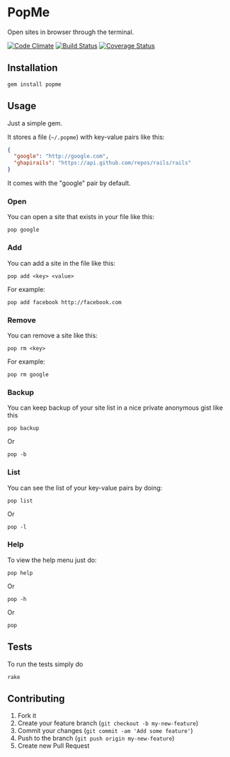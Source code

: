 # PopMe

Open sites in browser through the terminal.

[![Code Climate](https://codeclimate.com/github/eavgerinos/popme.png)](https://codeclimate.com/github/eavgerinos/popme)
[![Build Status](https://travis-ci.org/eavgerinos/popme.png)](https://travis-ci.org/eavgerinos/popme)
[![Coverage Status](https://coveralls.io/repos/eavgerinos/popme/badge.png?branch=master)](https://coveralls.io/r/eavgerinos/popme)


## Installation

    gem install popme

## Usage

Just a simple gem.

It stores a file (`~/.popme`) with key-value pairs like this:

```JSON
{
  "google": "http://google.com",
  "ghapirails": "https://api.github.com/repos/rails/rails"
}
```

It comes with the "google" pair by default.

### Open

You can open a site that exists in your file like this:

```
pop google
```

### Add

You can add a site in the file like this:

```
pop add <key> <value>
```

For example:

```
pop add facebook http://facebook.com
```

### Remove

You can remove a site like this:

```
pop rm <key>
```

For example:

```
pop rm google
```

### Backup

You can keep backup of your site list in a nice private anonymous gist like this

```
pop backup
```

Or

```
pop -b
```

### List

You can see the list of your key-value pairs by doing:

```
pop list
```

Or

```
pop -l
```

### Help

To view the help menu just do:

```
pop help
```

Or 

```
pop -h
```

Or 

```
pop
```

## Tests

To run the tests simply do

```
rake
```

## Contributing

1. Fork it
2. Create your feature branch (`git checkout -b my-new-feature`)
3. Commit your changes (`git commit -am 'Add some feature'`)
4. Push to the branch (`git push origin my-new-feature`)
5. Create new Pull Request
